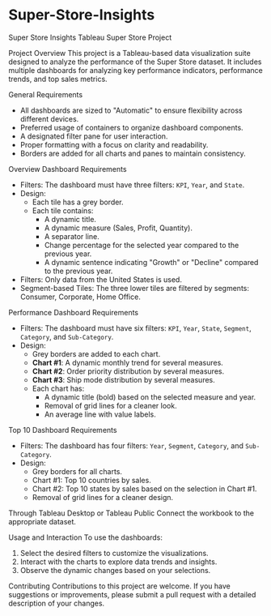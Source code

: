 # Super-Store-Insights
Super Store Insights
Tableau Super Store Project


Project Overview
This project is a Tableau-based data visualization suite designed to analyze the performance of the Super Store dataset. It includes multiple dashboards for analyzing key performance indicators, performance trends, and top sales metrics.

General Requirements
- All dashboards are sized to "Automatic" to ensure flexibility across different devices.
- Preferred usage of containers to organize dashboard components.
- A designated filter pane for user interaction.
- Proper formatting with a focus on clarity and readability.
- Borders are added for all charts and panes to maintain consistency.

Overview Dashboard
Requirements
- Filters: The dashboard must have three filters: `KPI`, `Year`, and `State`.
- Design:
  - Each tile has a grey border.
  - Each tile contains:
    - A dynamic title.
    - A dynamic measure (Sales, Profit, Quantity).
    - A separator line.
    - Change percentage for the selected year compared to the previous year.
    - A dynamic sentence indicating "Growth" or "Decline" compared to the previous year.
- Filters: Only data from the United States is used.
- Segment-based Tiles: The three lower tiles are filtered by segments: Consumer, Corporate, Home Office.

Performance Dashboard
Requirements
- Filters: The dashboard must have six filters: `KPI`, `Year`, `State`, `Segment`, `Category`, and `Sub-Category`.
- Design:
  - Grey borders are added to each chart.
  - **Chart #1**: A dynamic monthly trend for several measures.
  - **Chart #2**: Order priority distribution by several measures.
  - **Chart #3**: Ship mode distribution by several measures.
  - Each chart has:
    - A dynamic title (bold) based on the selected measure and year.
    - Removal of grid lines for a cleaner look.
    - An average line with value labels.

 Top 10 Dashboard
Requirements
- Filters: The dashboard has four filters: `Year`, `Segment`, `Category`, and `Sub-Category`.
- Design:
  - Grey borders for all charts.
  - Chart #1: Top 10 countries by sales.
  - Chart #2: Top 10 states by sales based on the selection in Chart #1.
  - Removal of grid lines for a cleaner design.


Through Tableau Desktop or Tableau Public Connect the workbook to the appropriate dataset.

Usage and Interaction
To use the dashboards:
1. Select the desired filters to customize the visualizations.
2. Interact with the charts to explore data trends and insights.
3. Observe the dynamic changes based on your selections.

Contributing
Contributions to this project are welcome. If you have suggestions or improvements, please submit a pull request with a detailed description of your changes.


